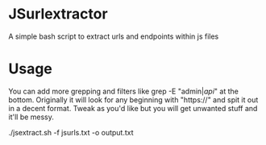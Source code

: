 # JSurlextractor
A simple bash script to extract urls and endpoints within js files

# Usage
You can add more grepping and filters like grep -E "admin$|api$" at the bottom.
Originally it will look for any beginning with "https://" and spit it out in a decent format. Tweak as you'd like but you will get unwanted stuff and it'll be messy.

./jsextract.sh -f jsurls.txt -o output.txt
